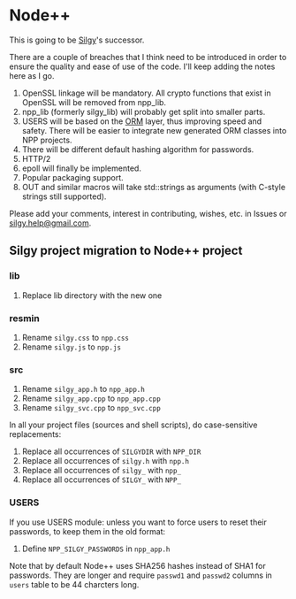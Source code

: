 # Node++

This is going to be [Silgy](https://github.com/silgy/silgy)'s successor.

There are a couple of breaches that I think need to be introduced in order to ensure the quality and ease of use of the code. I'll keep adding the notes here as I go.

1. OpenSSL linkage will be mandatory. All crypto functions that exist in OpenSSL will be removed from npp_lib.
1. npp_lib (formerly silgy_lib) will probably get split into smaller parts.
1. USERS will be based on the [ORM](https://silgy.org/mysqldaogen) layer, thus improving speed and safety. There will be easier to integrate new generated ORM classes into NPP projects.
1. There will be different default hashing algorithm for passwords.
1. HTTP/2
1. epoll will finally be implemented.
1. Popular packaging support.
1. OUT and similar macros will take std::strings as arguments (with C-style strings still supported).

Please add your comments, interest in contributing, wishes, etc. in Issues or silgy.help@gmail.com.


## Silgy project migration to Node++ project

### lib

1. Replace lib directory with the new one


### resmin

1. Rename `silgy.css` to `npp.css`
2. Rename `silgy.js` to `npp.js`


### src

1. Rename `silgy_app.h` to `npp_app.h`
2. Rename `silgy_app.cpp` to `npp_app.cpp`
3. Rename `silgy_svc.cpp` to `npp_svc.cpp`


In all your project files (sources and shell scripts), do case-sensitive replacements:

1. Replace all occurrences of `SILGYDIR` with `NPP_DIR`
2. Replace all occurrences of `silgy.h` with `npp.h`
3. Replace all occurrences of `silgy_` with `npp_`
4. Replace all occurrences of `SILGY_` with `NPP_`


### USERS

If you use USERS module: unless you want to force users to reset their passwords, to keep them in the old format:

1. Define `NPP_SILGY_PASSWORDS` in `npp_app.h`

Note that by default Node++ uses SHA256 hashes instead of SHA1 for passwords. They are longer and require `passwd1` and `passwd2` columns in `users` table to be 44 charcters long.

